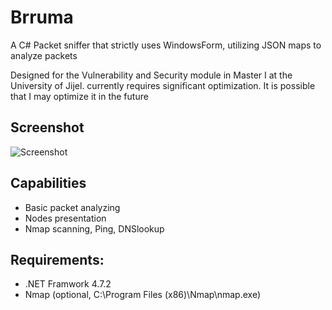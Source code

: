 # Brruma

A C# Packet sniffer that strictly uses WindowsForm, utilizing JSON maps to analyze packets 

Designed for the Vulnerability and Security module in Master I at the University of Jijel. currently requires significant optimization. It is possible that I may optimize it in the future

## Screenshot
![Screenshot](https://i.imgur.com/FDWYCnJ.png)

## Capabilities
- Basic packet analyzing
- Nodes presentation
- Nmap scanning, Ping, DNSlookup

## Requirements:
- .NET Framwork 4.7.2
- Nmap (optional, C:\Program Files (x86)\Nmap\nmap.exe)
